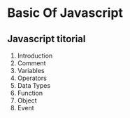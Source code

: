# Basic Of Javascript

## Javascript titorial
1. Introduction
2. Comment
3. Variables
4. Operators
5. Data Types
6. Function
7. Object
8. Event